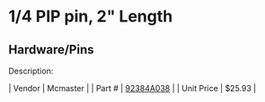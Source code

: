 # 1/4 PIP pin, 2" Length
## Hardware/Pins
Description: 	 

| Vendor | Mcmaster | 
| Part # | [92384A038](http://www.mcmaster.com/) | 
| Unit Price | $25.93 | 
